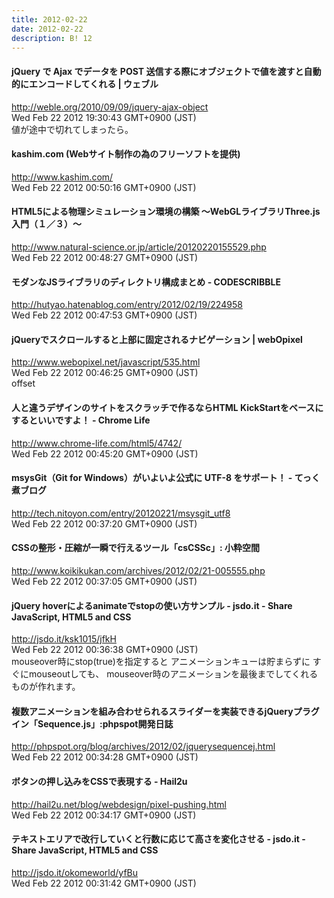 ```yaml
---
title: 2012-02-22
date: 2012-02-22
description: B! 12
---
```


#### jQuery で Ajax でデータを POST 送信する際にオブジェクトで値を渡すと自動的にエンコードしてくれる | ウェブル
http://weble.org/2010/09/09/jquery-ajax-object<br>
Wed Feb 22 2012 19:30:43 GMT+0900 (JST)<br>
値が途中で切れてしまったら。


#### kashim.com (Webサイト制作の為のフリーソフトを提供)
http://www.kashim.com/<br>
Wed Feb 22 2012 00:50:16 GMT+0900 (JST)<br>


#### HTML5による物理シミュレーション環境の構築 ～WebGLライブラリThree.js 入門（１／３）～
http://www.natural-science.or.jp/article/20120220155529.php<br>
Wed Feb 22 2012 00:48:27 GMT+0900 (JST)<br>


#### モダンなJSライブラリのディレクトリ構成まとめ - CODESCRIBBLE
http://hutyao.hatenablog.com/entry/2012/02/19/224958<br>
Wed Feb 22 2012 00:47:53 GMT+0900 (JST)<br>


#### jQueryでスクロールすると上部に固定されるナビゲーション | webOpixel
http://www.webopixel.net/javascript/535.html<br>
Wed Feb 22 2012 00:46:25 GMT+0900 (JST)<br>
offset


#### 人と違うデザインのサイトをスクラッチで作るならHTML KickStartをベースにするといいですよ！ - Chrome Life
http://www.chrome-life.com/html5/4742/<br>
Wed Feb 22 2012 00:45:20 GMT+0900 (JST)<br>


#### msysGit（Git for Windows）がいよいよ公式に UTF-8 をサポート！ - てっく煮ブログ
http://tech.nitoyon.com/entry/20120221/msysgit_utf8<br>
Wed Feb 22 2012 00:37:20 GMT+0900 (JST)<br>


#### CSSの整形・圧縮が一瞬で行えるツール「csCSSc」: 小粋空間
http://www.koikikukan.com/archives/2012/02/21-005555.php<br>
Wed Feb 22 2012 00:37:05 GMT+0900 (JST)<br>


#### jQuery hoverによるanimateでstopの使い方サンプル - jsdo.it - Share JavaScript, HTML5 and CSS
http://jsdo.it/ksk1015/jfkH<br>
Wed Feb 22 2012 00:36:38 GMT+0900 (JST)<br>
mouseover時にstop(true)を指定すると アニメーションキューは貯まらずに すぐにmouseoutしても、 mouseover時のアニメーションを最後までしてくれるものが作れます。


#### 複数アニメーションを組み合わせられるスライダーを実装できるjQueryプラグイン「Sequence.js」:phpspot開発日誌
http://phpspot.org/blog/archives/2012/02/jquerysequencej.html<br>
Wed Feb 22 2012 00:34:28 GMT+0900 (JST)<br>


#### ボタンの押し込みをCSSで表現する - Hail2u
http://hail2u.net/blog/webdesign/pixel-pushing.html<br>
Wed Feb 22 2012 00:34:17 GMT+0900 (JST)<br>


#### テキストエリアで改行していくと行数に応じて高さを変化させる - jsdo.it - Share JavaScript, HTML5 and CSS
http://jsdo.it/okomeworld/yfBu<br>
Wed Feb 22 2012 00:31:42 GMT+0900 (JST)<br>


